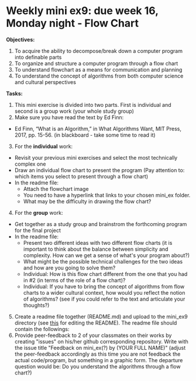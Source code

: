# Weekly mini ex9: due week 16, Monday night - Flow Chart
 
**Objectives:**
1. To acquire the ability to decompose/break down a computer program into definable parts
2. To organize and structure a computer program through a flow chart
3. To understand flowchart as a means for communication and planning 
4. To understand the concept of algorithms from both computer science and cultural perspectives

**Tasks:**
1. This mini exercise is divided into two parts. First is individual and second is a group work (your whole study group)
2. Make sure you have read the text by Ed Finn: 
- Ed Finn, “What is an Algorithm,” in What Algorithms Want, MIT Press, 2017, pp. 15-56. (in blackboard - take some time to read it)
3. For the **individual** work:
  - Revisit your previous mini exercises and select the most technically complex one
  - Draw an individual flow chart to present the program (Pay attention to: which items you select to present through a flow chart)
  - In the readme file:
    - Attach the flowchart image
    - You need to have a hyperlink that links to your chosen mini_ex folder. 
    - What may be the difficulty in drawing the flow chart? 
4. For the **group** work:
  - Get together as a study group and brainstrom the forthcoming program for the final project 
  - In the readme file:
    - Present two different ideas with two different flow charts (it is important to think about the balance between simplicity and complexity. How can we get a sense of what's your program about?)
    - What might be the possible technical challenges for the two ideas and how are you going to solve them?  
    - Individual: How is this flow chart different from the one that you had in #2 (in terms of the role of a flow chart)? 
    - Individual: If you have to bring the concept of algorithms from flow charts to a wider cultural context, how would you reflect the notion of algorithms? (see if you could refer to the text and articulate your thoughts?)
5. Create a readme file together (README.md) and upload to the mini_ex9 directory (see [this](https://github.com/adam-p/markdown-here/wiki/Markdown-Cheatsheet) for editing the README). The readme file should contain the followings:
6. Provide peer-feedback to 2 of your classmates on their works by creating "issues" on his/her github corresponding repository. Write with the issue title "Feedback on mini_ex(?) by (YOUR FULL NAME)"
   (adjust the peer-feedback accordingly as this time you are not feedback the actual code/program, but something in a graphic form. The departure question would be: Do you understand the algorithms through a flow chart?)



